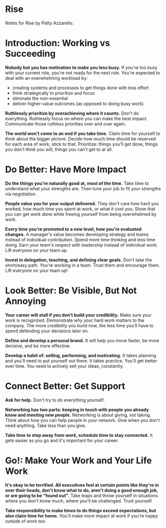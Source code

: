 # Rise

Notes for Rise by Patty Azzarello.

# Introduction: Working vs Succeeding

**Nobody but you has motivation to make you less busy.** If you're too busy with your current role,
you're not ready for the next role. You're expected to deal with an overwhelming workload by:

* creating systems and processes to get things done with less effort
* think strategically to prioritize and focus
* eliminate the non-essential
* deliver higher-value outcomes (as opposed to doing busy work)

**Ruthlessly prioritize by overachieving where it counts.** Don't do everything. Ruthlessly focus
on where you can make the best impact. Communicate those ruthless priorities over and over again.

**The world won't come to an end if you take time.** Claim time for yourself to think about the
bigger picture. Decide how much time should be reserved for each area of work, stick to that.
Prioritize: things you'll get done, things you don't think you will, things you can't get to at all.

# Do Better: Have More Impact

**Do the things you're naturally good at, most of the time.** Take time to understand what your
strengths are. Then tune your job to fit your strengths via negotiation.

**People value you for your output delivered.** They don't care how hard you worked, how much time
you spent at work, or what it cost you. Show that you can get work done while freeing yourself
from being overwhelmed by work.

**Every time you're promoted to a new level, how you're evaluated changes.** A manager's value
becomes developing strategy and teams instead of individual contribution. Spend more time thinking
and less time doing. Earn your team's respect with leadership instead of individual work. Lift
everyone on your team up.

**Invest in delegation, teaching, and defining clear goals.** Don't take the short/easy path. You're
working in a team. Trust them and encourage them. Lift everyone on your team up!

# Look Better: Be Visible, But Not Annoying

**Your career will stall if you don't build your credibility.** Make sure your work is recognized.
Demonstrate why your hard work matters to the company. The more credibility you build now, the less
time you'll have to spend defending your decisions later on.

**Define and develop a personal brand.** It will help you move faster, be more decisive, and be
more effective.

**Develop a habit of: selling, performing, and motivating.** It takes planning and you'll need to
put yourself out there. It takes practice. You'll get better over time. You need to actively sell
your ideas, constantly.

# Connect Better: Get Support

**Ask for help.** Don't try to do everything yourself.

**Networking has two parts: keeping in touch with people you already know and meeting new people.**
Networking is about giving, not taking. Think about how you can help people in your network. Give
when you don't need anything. Take less than you give.

**Take time to step away from work, schedule time to stay connected.** It gets easier as you go and
it's important for your career.

# Go!: Make Your Work and Your Life Work

**It's okay to be terrified. All executives feel at certain points like they're in over their heads,
don't know what to do, aren't doing a good enough job, or are going to be "found out".** Take leaps
and throw yourself in situations where you don't know much, where you'll be challenged. Trust
yourself.

**Take responsibility to make times to do things exceed expectations, but also claim time for home.**
You'll make more impact at work if you're happy outside of work too.
